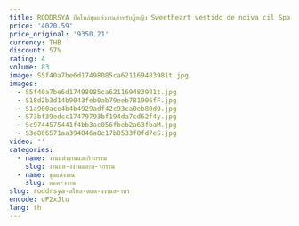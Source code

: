 ```yaml
---
title: RODDRSYA ปิดไหล่ชุดแต่งงานสําหรับผู้หญิง Sweetheart vestido de noiva cil Sparkly Tulle สายลูกไม้เจ้าสาว Gowns ที่กําหนดเอง
price: '4020.59'
price_original: '9350.21'
currency: THB
discount: 57%
rating: 4
volume: 83
image: S5f40a7be6d17498085ca621169483981t.jpg
images:
  - S5f40a7be6d17498085ca621169483981t.jpg
  - S18d2b3d14b9043feb0ab79eeb781906fF.jpg
  - S1a900ace4b4b4929adf42c93ca0eb80d9.jpg
  - S73bf39edcc17479793bf194da7cd62f4y.jpg
  - Sc9744575441f4bb3ac056fbeb2a63fbaM.jpg
  - S3e806571aa394846a8c17b0533f8fd7eS.jpg
video: ''
categories:
  - name: งานแต่งงานและกิจกรรม
    slug: งานแต-งงานและก-จกรรม
  - name: ชุดแต่งงาน
    slug: ดแต-งงาน
slug: roddrsya-ดไหล-ดแต-งงานส-าหร
encode: oF2xJtu
lang: th
---
```

  